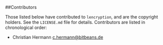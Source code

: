 ##Contributors

Those listed below have contributed to `lencryption`, and are the copyright holders. See the `LICENSE.md` file for details. Contributors are listed in chronological order:

 * Christian Hermann <c.hermann@bitbeans.de>
